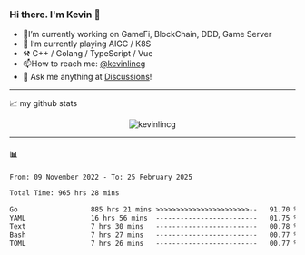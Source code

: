 ### Hi there. I'm Kevin 👋

- 🔭I’m currently working on GameFi, BlockChain, DDD, Game Server
- 🌱 I’m currently playing AIGC / K8S
-   :hammer_and_pick: C++ / Golang / TypeScript / Vue
- 📫How to reach me: [@kevinlincg](https://twitter.com/kevinlincg) 
-   :thought_balloon: Ask me anything at [Discussions](https://github.com/kevinlincg/kevinlincg/issues/new)!

---

📈 my github stats

<p align="center"> <img src="https://github-readme-stats-ouuan.vercel.app/api?username=kevinlincg&theme=dark&show_icons=true&count_private=true" alt="kevinlincg" />

---

#### :bar_chart: 

<!--START_SECTION:waka-->

```txt
From: 09 November 2022 - To: 25 February 2025

Total Time: 965 hrs 28 mins

Go                  885 hrs 21 mins >>>>>>>>>>>>>>>>>>>>>>>--   91.70 %
YAML                16 hrs 56 mins  -------------------------   01.75 %
Text                7 hrs 30 mins   -------------------------   00.78 %
Bash                7 hrs 27 mins   -------------------------   00.77 %
TOML                7 hrs 26 mins   -------------------------   00.77 %
```

<!--END_SECTION:waka-->
